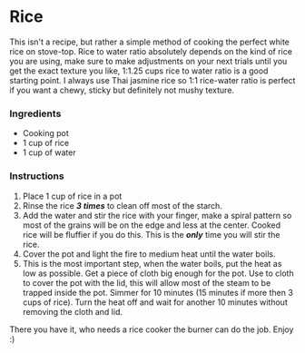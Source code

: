 # Rice

This isn't a recipe, but rather a simple method of cooking the perfect white rice on stove-top. Rice to water ratio absolutely depends on the kind of rice you are using, make sure to make adjustments on your next trials until you get the exact texture you like, 1:1.25 cups rice to water ratio is a good starting point. I always use Thai jasmine rice so 1:1 rice-water ratio is perfect if you want a chewy, sticky but definitely not mushy texture.


### Ingredients 
- Cooking pot
- 1 cup of rice
- 1 cup of water 
  
### Instructions
1. Place 1 cup of rice in a pot
2. Rinse the rice ___3 times___ to clean off most of the starch.
3. Add the water and stir the rice with your finger, make a spiral pattern so most of the grains will be on the edge and less at the center. Cooked rice will be fluffier if you do this. This is the ___only___ time you will stir the rice.
4. Cover the pot and light the fire to medium heat until the water boils.
5. This is the most important step, when the water boils, put the heat as low as possible. Get a piece of cloth big enough for the pot. Use to cloth to cover the pot with the lid, this will allow most of the steam to be trapped inside the pot. Simmer for 10 minutes (15 minutes if more then 3 cups of rice). Turn the heat off and wait for another 10 minutes without removing the cloth and lid. 

There you have it, who needs a rice cooker the burner can do the job. Enjoy :)


